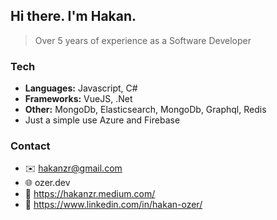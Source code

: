 ## Hi there. I'm Hakan.

>Over 5 years of experience as a Software Developer

### Tech </br>
- **Languages:** Javascript, C#
- **Frameworks:** VueJS, .Net
- **Other:** MongoDb, Elasticsearch, MongoDb, Graphql, Redis
- Just a simple use Azure and Firebase

### Contact </br>
- ✉️ hakanzr@gmail.com
- 🌐 ozer.dev
- 📰 https://hakanzr.medium.com/
- 👔 https://www.linkedin.com/in/hakan-ozer/
